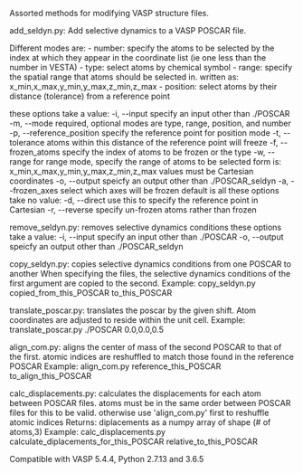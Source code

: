 Assorted methods for modifying VASP structure files.

add_seldyn.py: Add selective dynamics to a VASP POSCAR file.

Different modes are: 
     - number: specify the atoms to be selected by the index at which they appear in the coordinate list (ie one less than the number in VESTA)
     - type: select atoms by chemical symbol
     - range: specify the spatial range that atoms should be selected in. written as: x_min,x_max,y_min,y_max,z_min,z_max
     - position: select atoms by their distance (tolerance) from a reference point
     
these options take a value:
    -i, --input                    specify an input other than ./POSCAR
    -m, --mode                     required, optional modes are type, range, position, and number
    -p, --reference_position       specify the reference point for position mode
    -t, --tolerance                atoms within this distance of the reference point will freeze
    -f, --frozen_atoms             specify the index of atoms to be frozen or the type
    -w, --range                    for range mode, specify the range of atoms to be selected
                                   form is: x_min,x_max,y_min,y_max,z_min,z_max
                                   values must be Cartesian coordinates
    -o, --output                   speicfy an output other than ./POSCAR_seldyn
    -a, --frozen_axes              select which axes will be frozen
                                   default is all
these options take no value:
    -d, --direct                   use this to specify the reference point in Cartesian
    -r, --reverse                  specify un-frozen atoms rather than frozen
    
remove_seldyn.py: removes selective dynamics conditions
these options take a value:
    -i, --input                    specify an input other than ./POSCAR
    -o, --output                   speicfy an output other than ./POSCAR_seldyn
    
copy_seldyn.py: copies selective dynamics conditions from one POSCAR to another
When specifying the files, the selective dynamics conditions of the first argument are copied to the second.
Example:
     copy_seldyn.py copied_from_this_POSCAR to_this_POSCAR

translate_poscar.py: translates the poscar by the given shift. Atom coordinates are adjusted to reside within the unit cell.
Example:
     translate_poscar.py ./POSCAR 0.0,0.0,0.5
     
align_com.py: aligns the center of mass of the second POSCAR to that of the first. atomic indices are reshuffled to match those found in the reference POSCAR
Example:
     align_com.py reference_this_POSCAR to_align_this_POSCAR
     
calc_displacements.py: calculates the displacements for each atom between POSCAR files. atoms must be in the same order between POSCAR files for this to be valid. otherwise use 'align_com.py' first to reshuffle atomic indices
Returns:
     diplacements as a numpy array of shape (# of atoms,3)
Example:
     calc_displacements.py calculate_diplacements_for_this_POSCAR relative_to_this_POSCAR


Compatible with VASP 5.4.4, Python 2.7.13 and 3.6.5
